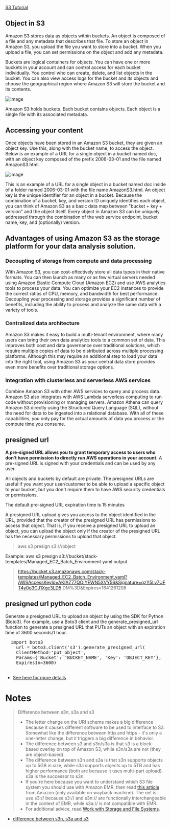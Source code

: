 [S3 Tutorial](https://www.simplilearn.com/tutorials/aws-tutorial/aws-s3)

## Object in S3
Amazon S3 stores data as objects within buckets. An object is composed of a file and any metadata that describes that file. To store an object in Amazon S3, you upload the file you want to store into a bucket. When you upload a file, you can set permissions on the object and add any metadata.

Buckets are logical containers for objects. You can have one or more buckets in your account and can control access for each bucket individually. You control who can create, delete, and list objects in the bucket. You can also view access logs for the bucket and its objects and choose the geographical region where Amazon S3 will store the bucket and its contents.

![image](https://user-images.githubusercontent.com/52529498/141747094-8f9babd7-b072-44f7-9636-84a5a45e3843.png)


Amazon S3 holds buckets. Each bucket contains objects. Each object is a single file with its associated metadata.

## Accessing your content
Once objects have been stored in an Amazon S3 bucket, they are given an object key. Use this, along with the bucket name, to access the object.
Below is an example of a URL for a single object in a bucket named doc, with an object key composed of the prefix 2006-03-01 and the file named AmazonS3.html.

![image](https://user-images.githubusercontent.com/52529498/141731144-466bc040-100c-419b-8dbc-ea357b2b21b2.png)

This is an example of a URL for a single object in a bucket named doc inside of a folder named 2006-03-01 with the file name AmazonS3.html.
An object key is the unique identifier for an object in a bucket. Because the combination of a bucket, key, and version ID uniquely identifies each object, you can think of Amazon S3 as a basic data map between "bucket + key + version" and the object itself. Every object in Amazon S3 can be uniquely addressed through the combination of the web service endpoint, bucket name, key, and (optionally) version.

## Advantages of using Amazon S3 as the storage platform for your data analysis solution.

### Decoupling of storage from compute and data processing
With Amazon S3, you can cost-effectively store all data types in their native formats. You can then launch as many or as few virtual servers needed using Amazon Elastic Compute Cloud (Amazon EC2) and use AWS analytics tools to process your data. You can optimize your EC2 instances to provide the correct ratios of CPU, memory, and bandwidth for best performance. Decoupling your processing and storage provides a significant number of benefits, including the ability to process and analyze the same data with a variety of tools.

### Centralized data architecture
Amazon S3 makes it easy to build a multi-tenant environment, where many users can bring their own data analytics tools to a common set of data. This improves both cost and data governance over traditional solutions, which require multiple copies of data to be distributed across multiple processing platforms. Although this may require an additional step to load your data into the right tool, using Amazon S3 as your central data store provides even more benefits over traditional storage options.

### Integration with clusterless and serverless AWS services
Combine Amazon S3 with other AWS services to query and process data. Amazon S3 also integrates with AWS Lambda serverless computing to run code without provisioning or managing servers. Amazon Athena can query Amazon S3 directly using the Structured Query Language (SQL), without the need for data to be ingested into a relational database.
With all of these capabilities, you only pay for the actual amounts of data you process or the compute time you consume.


## presigned url
**A pre-signed URL allows you to grant temporary access to users who don’t have permission to directly run AWS operations in your account.**
A pre-signed URL is signed with your credentials and can be used by any user.

All objects and buckets by default are private. The presigned URLs are useful if you want your user/customer to be able to upload a specific object to your bucket, but you don't require them to have AWS security credentials or permissions.  

The default pre-signed URL expiration time is 15 minutes

A presigned URL upload gives you access to the object identified in the URL, provided that the creator of the presigned URL has permissions to access that object. That is, if you receive a presigned URL to upload an object, you can upload the object only if the creator of the presigned URL has the necessary permissions to upload that object.

> aws s3 presign s3://<bucket-name>/object

Example:
  aws s3 presign s3://bucket/stack-templates/Managed_EC2_Batch_Environment.yaml
  output
  > https://bucket.s3.amazonaws.com/stack-templates/Managed_EC2_Batch_Environment.yaml?AWSAccessKeyId=AKIAZ77QOIYEWN5XVY56&Signature=qzY5Ly7UFT4y0o3CJ1Xgc3LD5
DM%3D&Expires=1641261208

  
 ## presigned url python code
Generate a presigned URL to upload an object by using the SDK for Python (Boto3). For example, use a Boto3 client and the generate_presigned_url function to generate a presigned URL that PUTs an object with an expiration time of 3600 seconds/1 hour.
  <pre>
  import boto3
    url = boto3.client('s3').generate_presigned_url(
    ClientMethod='put_object', 
    Params={'Bucket': 'BUCKET_NAME', 'Key': 'OBJECT_KEY'},
    ExpiresIn=3600)
  </pre>
  
 - [See here for more details](https://docs.aws.amazon.com/AmazonS3/latest/userguide/PresignedUrlUploadObject.html)
 

# Notes
> Difference between s3n, s3a and s3
> - The letter change on the URI scheme makes a big difference because it causes different software to be used to interface to S3. Somewhat like the difference between http and https - it's only a one-letter change, but it triggers a big difference in behavior.
> - The difference between s3 and s3n/s3a is that s3 is a block-based overlay on top of Amazon S3, while s3n/s3a are not (they are object-based).
> - The difference between s3n and s3a is that s3n supports objects up to 5GB in size, while s3a supports objects up to 5TB and has higher performance (both are because it uses multi-part upload). s3a is the successor to s3n.
> - If you're here because you want to understand which S3 file system you should use with Amazon EMR, then read [this article](https://web.archive.org/web/20170718025436/https://aws.amazon.com/premiumsupport/knowledge-center/emr-file-system-s3/) from Amazon (only available on wayback machine). The net is: use s3:// because s3:// and s3n:// are functionally interchangeable in the context of EMR, while s3a:// is not compatible with EMR.
> - For additional advice, read [Work with Storage and File Systems](https://docs.aws.amazon.com/emr/latest/ManagementGuide/emr-plan-file-systems.html).

- [difference between s3n, s3a and s3](https://stackoverflow.com/questions/33356041/technically-what-is-the-difference-between-s3n-s3a-and-s3)
